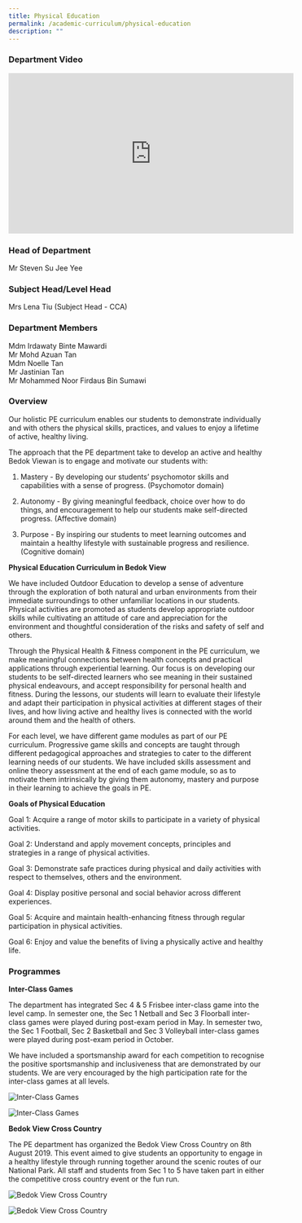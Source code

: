```yaml
---
title: Physical Education
permalink: /academic-curriculum/physical-education
description: ""
---
```

### Department Video

<div class="bp-youtube">

<iframe width="560" height="315" src="https://www.youtube.com/embed/PcyC2hG11dY" title="YouTube video player" frameborder="0" allow="accelerometer; autoplay; clipboard-write; encrypted-media; gyroscope; picture-in-picture" allowfullscreen></iframe>

</div>

### Head of Department

Mr Steven Su Jee Yee

### Subject Head/Level Head

Mrs Lena Tiu (Subject Head - CCA)

### Department Members

Mdm Irdawaty Binte Mawardi <br>
Mr Mohd Azuan Tan <br>
Mdm Noelle Tan <br>
Mr Jastinian Tan <br>
Mr Mohammed Noor Firdaus Bin Sumawi


### Overview

Our holistic PE curriculum enables our students to demonstrate individually and with others the physical skills, practices, and values to enjoy a lifetime of active, healthy living.

The approach that the PE department take to develop an active and healthy Bedok Viewan is to engage and motivate our students with:
1. Mastery - By developing our students’ psychomotor skills and capabilities with a sense of progress. (Psychomotor domain)
 
3. Autonomy - By giving meaningful feedback, choice over how to do things, and encouragement to help our students make self-directed progress. (Affective domain)
 
5. Purpose - By inspiring our students to meet learning outcomes and maintain a healthy lifestyle with sustainable progress and resilience. (Cognitive domain)

**Physical Education Curriculum in Bedok View**

We have included Outdoor Education to develop a sense of adventure through the exploration of both natural and urban environments from their immediate surroundings to other unfamiliar locations in our students. Physical activities are promoted as students develop appropriate outdoor skills while cultivating an attitude of care and appreciation for the environment and thoughtful consideration of the risks and safety of self and others. 

Through the Physical Health & Fitness component in the PE curriculum, we make meaningful connections between health concepts and practical applications through experiential learning. Our focus is on developing our students to be self-directed learners who see meaning in their sustained physical endeavours, and accept responsibility for personal health and fitness. During the lessons, our students will learn to evaluate their lifestyle and adapt their participation in physical activities at different stages of their lives, and how living active and healthy lives is connected with the world around them and the health of others. 

For each level, we have different game modules as part of our PE curriculum. Progressive game skills and concepts are taught through different pedagogical approaches and strategies to cater to the different learning needs of our students. We have included skills assessment and online theory assessment at the end of each game module, so as to motivate them intrinsically by giving them autonomy, mastery and purpose in their learning to achieve the goals in PE.

**Goals of Physical Education**

Goal 1: Acquire a range of motor skills to participate in a variety of physical activities. 

Goal 2: Understand and apply movement concepts, principles and strategies in a range of physical activities. 

Goal 3: Demonstrate safe practices during physical and daily activities with respect to themselves, others and the environment. 

Goal 4: Display positive personal and social behavior across different experiences. 

Goal 5: Acquire and maintain health-enhancing fitness through regular participation in physical activities. 

Goal 6: Enjoy and value the benefits of living a physically active and healthy life.


### Programmes

**Inter-Class Games**

The department has integrated Sec 4 & 5 Frisbee inter-class game into the level camp. In semester one, the Sec 1 Netball and Sec 3 Floorball inter-class games were played during post-exam period in May. In semester two, the Sec 1 Football, Sec 2 Basketball and Sec 3 Volleyball inter-class games were played during post-exam period in October. 

We have included a sportsmanship award for each competition to recognise the positive sportsmanship and inclusiveness that are demonstrated by our students. We are very encouraged by the high participation rate for the inter-class games at all levels.

![Inter-Class Games](/images/Inter-Class%20Games.jpg)

![Inter-Class Games](/images/Inter-Class%20Games2.jpg)

**Bedok View Cross Country**

The PE department has organized the Bedok View Cross Country on 8th August 2019. This event aimed to give students an opportunity to engage in a healthy lifestyle through running together around the scenic routes of our National Park. All staff and students from Sec 1 to 5 have taken part in either the competitive cross country event or the fun run.

![Bedok View Cross Country](/images/Bedok%20View%20Cross%20Country.jpg)

![Bedok View Cross Country](/images/Bedok%20View%20Cross%20Country2.jpg)
